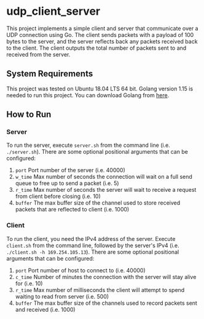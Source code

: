 # udp_client_server
This project implements a simple client and server that communicate over a UDP connection using Go.
The client sends packets with a payload of 100 bytes to the server, and the server reflects back any packets received back to the client. The client outputs the total number of packets sent to and received from the server.

## System Requirements
This project was tested on Ubuntu 18.04 LTS 64 bit.
Golang version 1.15 is needed to run this project. You can download Golang from [here](https://golang.org/). 

## How to Run
### Server
To run the server, execute `server.sh` from the command line (i.e. `./server.sh`).
There are some optional positional arguments that can be configured:
1. `port`  Port number of the server (i.e. 40000)
2. `w_time` Max number of seconds the connection will wait on a full send queue to free up to send a packet (i.e. 5)
3. `r_time` Max number of seconds the server will wait to receive a request from client before closing (i.e. 10)
4. `buffer` The max buffer size of the channel used to store received packets that are reflected to client (i.e. 1000)

### Client 
To run the client, you need the IPv4 address of the server.
Execute `client.sh` from the command line, followed by the server's IPv4 (i.e. `./client.sh -h 169.254.105.13`).
There are some optional positional arguments that can be configured:
1. `port` Port number of host to connect to (i.e. 40000)
2. `c_time` Number of minutes the connection with the server will stay alive for (i.e. 10)
3. `r_time` Max number of milliseconds the client will attempt to spend waiting to read from server (i.e. 500)
4. `buffer` The max buffer size of the channels used to record packets sent and received (i.e. 1000)

